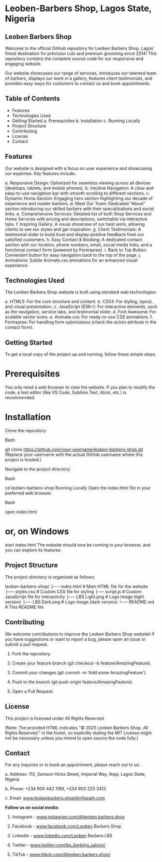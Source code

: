 # Leoben-Barbers Shop, Lagos State, Nigeria

## Leoben Barbers Shop

Welcome to the official GitHub repository for Leoben Barbers Shop, Lagos' finest destination for precision cuts and premium grooming since 2014! This repository contains the complete source code for our responsive and engaging website.

Our website showcases our range of services, introduces our talented team of barbers, displays our work in a gallery, features client testimonials, and provides easy ways for customers to contact us and book appointments.

## Table of Contents

- Features
- Technologies Used
- Getting Started
  a. Prerequisites
  b. Installation
  c. Running Locally
- Project Structure
- Contributing
- License
- Contact

## Features

Our website is designed with a focus on user experience and showcasing our expertise. Key features include:

a. Responsive Design: Optimized for seamless viewing across all devices (desktops, tablets, and mobile phones).
b. Intuitive Navigation: A clear and easy-to-use navigation bar with smooth scrolling to different sections.
c. Dynamic Home Section: Engaging hero section highlighting our decade of experience and master barbers.
d. Meet Our Team: Dedicated "About" section introducing our skilled barbers with their specializations and social links.
e. Comprehensive Services: Detailed list of both Shop Services and Home Services with pricing and descriptions, switchable via interactive tabs.
f. Inspiring Gallery: A visual showcase of our best work, allowing clients to see our styles and get inspiration.
g. Client Testimonials: A testimonial slider to build trust and display positive feedback from our satisfied customers.
h. Easy Contact & Booking: A dedicated contact section with our location, phone numbers, email, social media links, and a functional contact form (powered by Formspree).
i. Back to Top Button: Convenient button for easy navigation back to the top of the page.
j. Animations: Subtle Animate.css animations for an enhanced visual experience.

## Technologies Used

The Leoben Barbers Shop website is built using standard web technologies:

a. HTML5: For the core structure and content.
b. CSS3: For styling, layout, and visual presentation.
c. JavaScript (ES6+): For interactive elements, such as the navigation, service tabs, and testimonial slider.
d. Font Awesome: For scalable vector icons.
e. Animate.css: For ready-to-use CSS animations.
f. Formspree: For handling form submissions (check the action attribute in the contact form).

## Getting Started

To get a local copy of the project up and running, follow these simple steps.

# Prerequisites
You only need a web browser to view the website. If you plan to modify the code, a text editor (like VS Code, Sublime Text, Atom, etc.) is recommended.

# Installation
Clone the repository:

Bash

git clone https://github.com/your-username/leoben-barbers-shop.git
(Replace your-username with the actual GitHub username where this project is hosted.)

Navigate to the project directory:

Bash

cd leoben-barbers-shop
Running Locally
Open the index.html file in your preferred web browser.

Bash

open index.html
# or, on Windows
start index.html
The website should now be running in your browser, and you can explore its features.

## Project Structure

The project directory is organized as follows:

leoben-barbers-shop/
├── index.html                # Main HTML file for the website
├── styles.css                # Custom CSS file for styling
├── script.js                 # Custom JavaScript file for interactivity
├── LBS Light.png             # Logo image (light version)
├── LBS Dark.png              # Logo image (dark version)
└── README.md                 # This README file

## Contributing

We welcome contributions to improve the Leoben Barbers Shop website! If you have suggestions or want to report a bug, please open an issue or submit a pull request.

1. Fork the repository.

2. Create your feature branch (git checkout -b feature/AmazingFeature).

3. Commit your changes (git commit -m 'Add some AmazingFeature').

4. Push to the branch (git push origin feature/AmazingFeature).

5. Open a Pull Request.

## License

This project is licensed under All Rights Reserved.

(Note: The provided HTML indicates "© 2025 Leoben Barbers Shop. All Rights Reserved." in the footer, so explicitly stating the MIT License might not be necessary unless you intend to open source the code fully.)

## Contact

For any inquiries or to book an appointment, please reach out to us:

a. Address: 112, Samson Hicks Street, Imperial Way, Ikeja, Lagos State, Nigeria

b. Phone: +234 900 442 1189, +234 900 223 3413

c. Email: www.leobenbarbers.shop@infopath.com

**Follow us on social media:**
1. Instagram - www.instagram.com/@leoben.barbers.shop

2. Facebook - www.facebook.com/Leoben Barbers Shop

3. LinkedIn - www.linkedin.com/Leoben Barbers LBS

4. Twitter - www.twitter.com/lbs_barbing_saloon/

5. TikTok - www.titkok.com/@leoben.barbers.shop/
